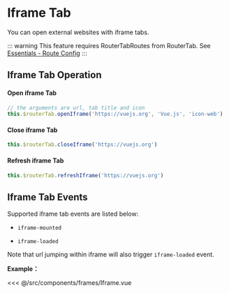 # Iframe Tab

You can open external websites with iframe tabs.

::: warning
This feature requires RouterTabRoutes from RouterTab. See [Essentials - Route Config](README.md#路由配置)
:::

## Iframe Tab Operation

<doc-links api="#routertab-openiframetab" demo="/default/" />

#### Open iframe Tab

```js
// the arguments are url, tab title and icon
this.$routerTab.openIframe('https://vuejs.org', 'Vue.js', 'icon-web')
```

#### Close iframe Tab

```js
this.$routerTab.closeIframe('https://vuejs.org')
```

#### Refresh iframe Tab

```js
this.$routerTab.refreshIframe('https://vuejs.org')
```

## Iframe Tab Events

Supported iframe tab events are listed below:

- `iframe-mounted`

- `iframe-loaded`

Note that url jumping within iframe will also trigger `iframe-loaded` event.

<doc-links api="#iframe-mounted" demo="/iframe/" />

**Example：**

<<< @/src/components/frames/Iframe.vue
